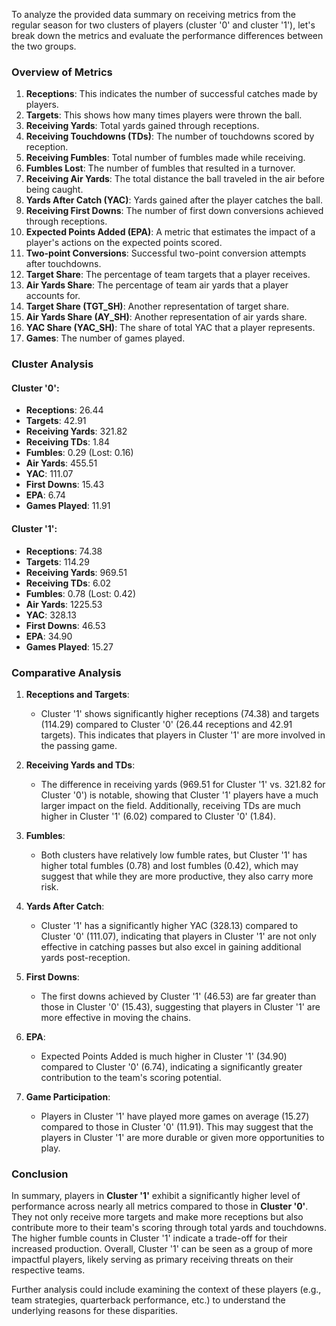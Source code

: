 To analyze the provided data summary on receiving metrics from the regular season for two clusters of players (cluster '0' and cluster '1'), let's break down the metrics and evaluate the performance differences between the two groups.

### Overview of Metrics

1. **Receptions**: This indicates the number of successful catches made by players.
2. **Targets**: This shows how many times players were thrown the ball.
3. **Receiving Yards**: Total yards gained through receptions.
4. **Receiving Touchdowns (TDs)**: The number of touchdowns scored by reception.
5. **Receiving Fumbles**: Total number of fumbles made while receiving.
6. **Fumbles Lost**: The number of fumbles that resulted in a turnover.
7. **Receiving Air Yards**: The total distance the ball traveled in the air before being caught.
8. **Yards After Catch (YAC)**: Yards gained after the player catches the ball.
9. **Receiving First Downs**: The number of first down conversions achieved through receptions.
10. **Expected Points Added (EPA)**: A metric that estimates the impact of a player's actions on the expected points scored.
11. **Two-point Conversions**: Successful two-point conversion attempts after touchdowns.
12. **Target Share**: The percentage of team targets that a player receives.
13. **Air Yards Share**: The percentage of team air yards that a player accounts for.
14. **Target Share (TGT_SH)**: Another representation of target share.
15. **Air Yards Share (AY_SH)**: Another representation of air yards share.
16. **YAC Share (YAC_SH)**: The share of total YAC that a player represents.
17. **Games**: The number of games played.

### Cluster Analysis

#### Cluster '0':
- **Receptions**: 26.44
- **Targets**: 42.91
- **Receiving Yards**: 321.82
- **Receiving TDs**: 1.84
- **Fumbles**: 0.29 (Lost: 0.16)
- **Air Yards**: 455.51
- **YAC**: 111.07
- **First Downs**: 15.43
- **EPA**: 6.74
- **Games Played**: 11.91

#### Cluster '1':
- **Receptions**: 74.38
- **Targets**: 114.29
- **Receiving Yards**: 969.51
- **Receiving TDs**: 6.02
- **Fumbles**: 0.78 (Lost: 0.42)
- **Air Yards**: 1225.53
- **YAC**: 328.13
- **First Downs**: 46.53
- **EPA**: 34.90
- **Games Played**: 15.27

### Comparative Analysis

1. **Receptions and Targets**:
   - Cluster '1' shows significantly higher receptions (74.38) and targets (114.29) compared to Cluster '0' (26.44 receptions and 42.91 targets). This indicates that players in Cluster '1' are more involved in the passing game.

2. **Receiving Yards and TDs**:
   - The difference in receiving yards (969.51 for Cluster '1' vs. 321.82 for Cluster '0') is notable, showing that Cluster '1' players have a much larger impact on the field. Additionally, receiving TDs are much higher in Cluster '1' (6.02) compared to Cluster '0' (1.84).

3. **Fumbles**:
   - Both clusters have relatively low fumble rates, but Cluster '1' has higher total fumbles (0.78) and lost fumbles (0.42), which may suggest that while they are more productive, they also carry more risk.

4. **Yards After Catch**:
   - Cluster '1' has a significantly higher YAC (328.13) compared to Cluster '0' (111.07), indicating that players in Cluster '1' are not only effective in catching passes but also excel in gaining additional yards post-reception.

5. **First Downs**:
   - The first downs achieved by Cluster '1' (46.53) are far greater than those in Cluster '0' (15.43), suggesting that players in Cluster '1' are more effective in moving the chains.

6. **EPA**:
   - Expected Points Added is much higher in Cluster '1' (34.90) compared to Cluster '0' (6.74), indicating a significantly greater contribution to the team's scoring potential.

7. **Game Participation**:
   - Players in Cluster '1' have played more games on average (15.27) compared to those in Cluster '0' (11.91). This may suggest that the players in Cluster '1' are more durable or given more opportunities to play.

### Conclusion

In summary, players in **Cluster '1'** exhibit a significantly higher level of performance across nearly all metrics compared to those in **Cluster '0'**. They not only receive more targets and make more receptions but also contribute more to their team's scoring through total yards and touchdowns. The higher fumble counts in Cluster '1' indicate a trade-off for their increased production. Overall, Cluster '1' can be seen as a group of more impactful players, likely serving as primary receiving threats on their respective teams. 

Further analysis could include examining the context of these players (e.g., team strategies, quarterback performance, etc.) to understand the underlying reasons for these disparities.